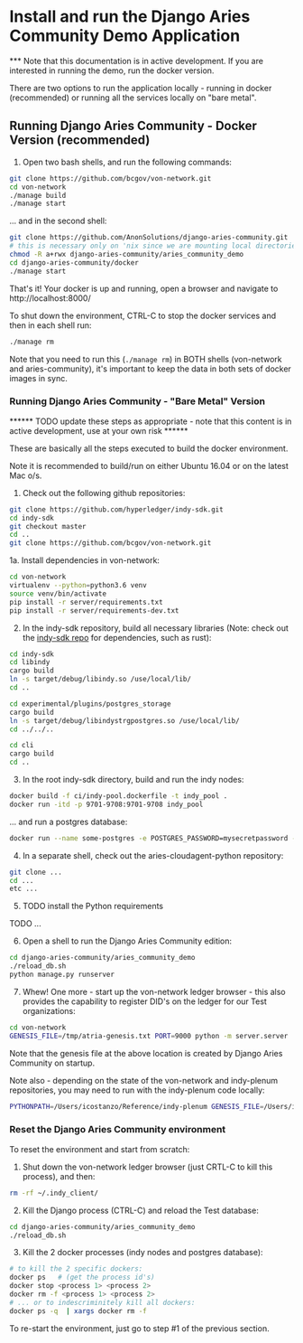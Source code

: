 # Install and run the Django Aries Community Demo Application

*** Note that this documentation is in active development.  If you are interested in running the demo, run the docker version.

There are two options to run the application locally - running in docker (recommended) or running all the services locally on "bare metal".


## Running Django Aries Community - Docker Version (recommended)

1. Open two bash shells, and run the following commands:

```bash
git clone https://github.com/bcgov/von-network.git
cd von-network
./manage build
./manage start
```

... and in the second shell:

```bash
git clone https://github.com/AnonSolutions/django-aries-community.git
# this is necessary only on 'nix since we are mounting local directories
chmod -R a+rwx django-aries-community/aries_community_demo
cd django-aries-community/docker
./manage start
```

That's it!  Your docker is up and running, open a browser and navigate to http://localhost:8000/

To shut down the environment, CTRL-C to stop the docker services and then in each shell run:

```bash
./manage rm
```

Note that you need to run this (`./manage rm`) in BOTH shells (von-network and aries-community), it's important to keep the data in both sets of docker images in sync.


### Running Django Aries Community - "Bare Metal" Version

****** TODO update these steps as appropriate - note that this content is in active development, use at your own risk ******

These are basically all the steps executed to build the docker environment.

Note it is recommended to build/run on either Ubuntu 16.04 or on the latest Mac o/s.

1. Check out the following github repositories:

```bash
git clone https://github.com/hyperledger/indy-sdk.git
cd indy-sdk
git checkout master
cd ..
git clone https://github.com/bcgov/von-network.git
```

1a. Install dependencies in von-network:

```bash
cd von-network
virtualenv --python=python3.6 venv
source venv/bin/activate
pip install -r server/requirements.txt
pip install -r server/requirements-dev.txt
```

2. In the indy-sdk repository, build all necessary libraries (Note: check out the [indy-sdk repo](https://github.com/hyperledger/indy-sdk) for dependencies, such as rust):

```bash
cd indy-sdk
cd libindy
cargo build
ln -s target/debug/libindy.so /use/local/lib/
cd ..

cd experimental/plugins/postgres_storage
cargo build
ln -s target/debug/libindystrgpostgres.so /use/local/lib/
cd ../../..

cd cli
cargo build
cd ..
```

3. In the root indy-sdk directory, build and run the indy nodes:

```bash
docker build -f ci/indy-pool.dockerfile -t indy_pool .
docker run -itd -p 9701-9708:9701-9708 indy_pool
```

... and run a postgres database:

```bash
docker run --name some-postgres -e POSTGRES_PASSWORD=mysecretpassword -d -p 5432:5432 postgres -c 'log_statement=all' -c 'logging_collector=on' -c 'log_destination=stderr'
```

4. In a separate shell, check out the aries-cloudagent-python repository:

```bash
git clone ...
cd ...
etc ...
```

5. TODO install the Python requirements

TODO ...  

6. Open a shell to run the Django Aries Community edition:

```bash
cd django-aries-community/aries_community_demo
./reload_db.sh
python manage.py runserver
```

7. Whew!  One more - start up the von-network ledger browser - this also provides the capability to register DID's on the ledger for our Test organizations:

```bash
cd von-network
GENESIS_FILE=/tmp/atria-genesis.txt PORT=9000 python -m server.server
```

Note that the genesis file at the above location is created by Django Aries Community on startup.

Note also - depending on the state of the von-network and indy-plenum repositories, you may need to run with the indy-plenum code locally:

```bash
PYTHONPATH=/Users/icostanzo/Reference/indy-plenum GENESIS_FILE=/Users/icostanzo/Projects/aries-test-agent-proxy/aries-backchannels/local-genesis.txt REGISTER_NEW_DIDS=true PORT=9000 python -m server.server
```

### Reset the Django Aries Community environment

To reset the environment and start from scratch:

1. Shut down the von-network ledger browser (just CRTL-C to kill this process), and then:

```bash
rm -rf ~/.indy_client/
```

2. Kill the Django process (CTRL-C) and reload the Test database:

```bash
cd django-aries-community/aries_community_demo
./reload_db.sh
```

3. Kill the 2 docker processes (indy nodes and postgres database):

```bash
# to kill the 2 specific dockers:
docker ps   # (get the process id's)
docker stop <process 1> <process 2>
docker rm -f <process 1> <process 2>
# ... or to indescriminitely kill all dockers:
docker ps -q  | xargs docker rm -f
```

To re-start the environment, just go to step #1 of the previous section.

